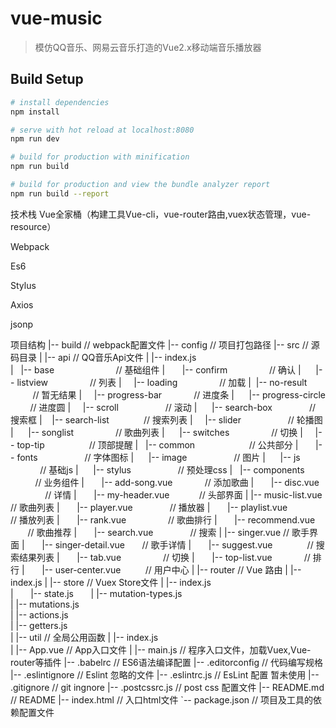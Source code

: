 # vue-music

> 模仿QQ音乐、网易云音乐打造的Vue2.x移动端音乐播放器

## Build Setup

``` bash
# install dependencies
npm install

# serve with hot reload at localhost:8080
npm run dev

# build for production with minification
npm run build

# build for production and view the bundle analyzer report
npm run build --report
```
技术栈
Vue全家桶（构建工具Vue-cli，vue-router路由,vuex状态管理，vue-resource）

Webpack

Es6

Stylus

Axios

jsonp

项目结构
|-- build                            // webpack配置文件
|-- config                           // 项目打包路径
|-- src                              // 源码目录 
|   |-- api                          // QQ音乐Api文件
|       |-- index.js                 
|   |-- base                         // 基础组件
|       |-- confirm                  // 确认
|       |-- listview                 // 列表
|       |-- loading                  // 加载
|       |-- no-result                // 暂无结果
|       |-- progress-bar             // 进度条
|       |-- progress-circle          // 进度圆
|       |-- scroll                   // 滚动
|       |-- search-box               // 搜索框
|       |-- search-list              // 搜索列表
|       |-- slider                   // 轮播图
|       |-- songlist                 // 歌曲列表
|       |-- switches                 // 切换
|       |-- top-tip                  // 顶部提醒
|    |-- common                       // 公共部分
|       |-- fonts                    // 字体图标
|       |-- image                    // 图片
|       |-- js                       // 基础js
|       |-- stylus                   // 预处理css
|   |-- components                   // 业务组件
|       |-- add-song.vue             // 添加歌曲
|       |-- disc.vue                 // 详情
|       |-- my-header.vue            // 头部界面
|       |-- music-list.vue           // 歌曲列表
|       |-- player.vue               // 播放器
|       |-- playlist.vue             // 播放列表
|       |-- rank.vue                 // 歌曲排行
|       |-- recommend.vue            // 歌曲推荐
|       |-- search.vue               // 搜索
|       |-- singer.vue               // 歌手界面
|       |-- singer-detail.vue        // 歌手详情
|       |-- suggest.vue              // 搜索结果列表
|       |-- tab.vue                  // 切换
|       |-- top-list.vue             // 排行
|       |-- user-center.vue          // 用户中心
|   |-- router                       // Vue 路由
|       |-- index.js
|   |-- store                        // Vuex Store文件
|       |-- index.js       
|       |-- state.js       
|       |-- mutation-types.js       
|       |-- mutations.js       
|       |-- actions.js       
|       |-- getters.js      
|   |-- util                         // 全局公用函数
|       |-- index.js                 
|   |-- App.vue                      // App入口文件
|   |-- main.js                      // 程序入口文件，加载Vuex,Vue-router等插件
|-- .babelrc                         // ES6语法编译配置
|-- .editorconfig                    // 代码编写规格
|-- .eslintignore                    // Eslint 忽略的文件
|-- .eslintrc.js                     // EsLint 配置 暂未使用 
|-- .gitignore                       // git ingnore
|-- .postcssrc.js                    // post css 配置文件
|-- README.md                        // README
|-- index.html                       // 入口html文件
`-- package.json                     // 项目及工具的依赖配置文件
